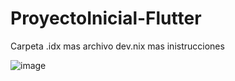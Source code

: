 # ProyectoInicial-Flutter
Carpeta .idx mas archivo dev.nix mas inistrucciones

![image](https://github.com/user-attachments/assets/aaabcc02-9696-49b1-aac8-539bd2b02d22)
